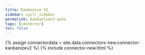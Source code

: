 ```yaml
---
title: Kanbanize V2
sidebar: cyclr_sidebar
permalink: kanbanizev2-auto
tags: [connector]
toc: false
---
```

{% assign connectordata = site.data.connectors-new.connector-kanbanizev2 %}
{% include connector-new.html %}	